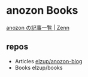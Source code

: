 # anozon Books

[anozon の記事一覧 \| Zenn](https://zenn.dev/anozon)

## repos

- Articles [elzup/anozon\-blog](https://github.com/elzup/anozon-blog)
- Books elzup/books
